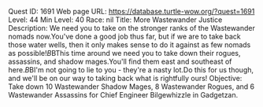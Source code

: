 Quest ID: 1691
Web page URL: https://database.turtle-wow.org/?quest=1691
Level: 44
Min Level: 40
Race: nil
Title: More Wastewander Justice
Description: We need you to take on the stronger ranks of the Wastewander nomads now.You've done a good job thus far, but if we are to take back those water wells, then it only makes sense to do it against as few nomads as possible!$B$BThis time around we need you to take down their rogues, assassins, and shadow mages.You'll find them east and southeast of here.$B$BI'm not going to lie to you - they're a nasty lot.Do this for us though, and we'll be on our way to taking back what is rightfully ours!
Objective: Take down 10 Wastewander Shadow Mages, 8 Wastewander Rogues, and 6 Wastewander Assassins for Chief Engineer Bilgewhizzle in Gadgetzan.

